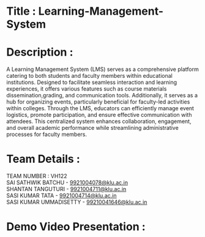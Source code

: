 # Title : Learning-Management-System
# Description :
 A Learning Management System (LMS) serves as a comprehensive platform catering to both students and faculty members within educational institutions. Designed to facilitate seamless interaction and learning experiences, it offers various features such as course materials dissemination,grading, and communication tools. Additionally, it serves as a hub for organizing events, particularly beneficial for faculty-led activities within colleges. Through the LMS, educators can efficiently manage event logistics, promote participation, and ensure effective communication with attendees. This centralized system enhances collaboration, engagement, and overall academic performance while streamlining administrative processes for faculty members.
# Team Details :
TEAM NUMBER : VH122 <br>
SAI SATHWIK BATCHU - 9921004078@klu.ac.in <br>
SHANTAN TANGUTURI - 9921004711@klu.ac.in <br>
SASI KUMAR TATA - 9921004714@klu.ac.in <br>
SASI KUMAR UMMADISETTY - 99210041646@klu.ac.in
# Demo Video Presentation :
<a>
